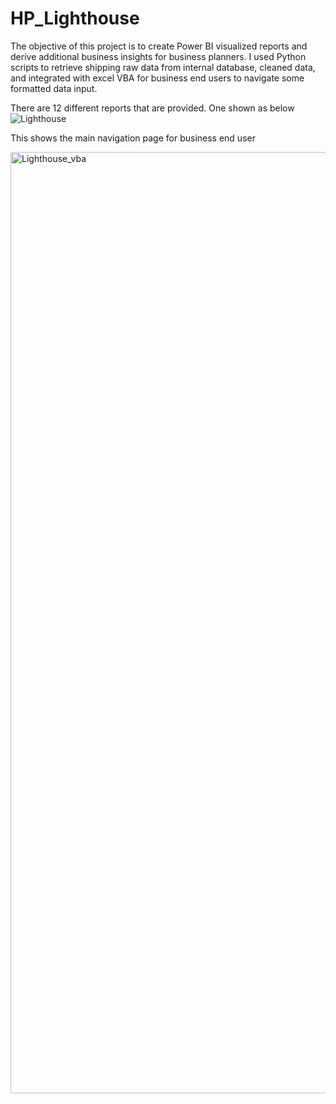 # HP_Lighthouse
The objective of this project is to create Power BI visualized reports and derive additional business insights for business planners. I used Python scripts to retrieve shipping raw data from internal database, cleaned data, and integrated with excel VBA for business end users to navigate some formatted data input. 

There are 12 different reports that are provided. One shown as below
![Lighthouse](https://github.com/user-attachments/assets/4e5734c7-a777-493b-9ff2-815ce583758b)

This shows the main navigation page for business end user

<img width="1506" alt="Lighthouse_vba" src="https://github.com/user-attachments/assets/dc49320a-62a8-4fb1-887d-a9b4c9cda687">
